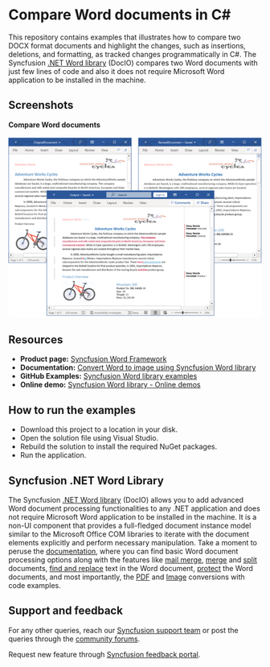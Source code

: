 # Compare Word documents in C#

This repository contains examples that illustrates how to compare two DOCX format documents and highlight the changes, such as insertions, deletions, and formatting, as tracked changes programmatically in C#. The Syncfusion [.NET&nbsp;Word library](https://www.syncfusion.com/document-processing/word-framework/net/word-library?utm_source=github&utm_medium=listing&utm_campaign=compare-word-documents-examples) (DocIO) compares two Word documents with just few lines of code and also it does not require Microsoft Word application to be installed in the machine.

## Screenshots

**Compare Word documents**

<p align="center"> 
<img src="Images/Compare-Word-documents.png" alt="Compare Word documents in C#"/> 
</p>

## Resources

- **Product page:** [Syncfusion Word Framework](https://www.syncfusion.com/document-processing/word-framework/net?utm_source=github&utm_medium=listing&utm_campaign=compare-word-documents-examples)
- **Documentation:** [Convert Word to image using Syncfusion Word library](https://help.syncfusion.com/file-formats/docio/word-to-image)
- **GitHub Examples:** [Syncfusion Word library examples](https://github.com/SyncfusionExamples/DocIO-Examples)
- **Online demo:** [Syncfusion Word library - Online demos](https://ej2.syncfusion.com/aspnetcore/DocIO/SalesInvoice)

## How to run the examples

- Download this project to a location in your disk.
- Open the solution file using Visual Studio.
- Rebuild the solution to install the required NuGet packages.
- Run the application.

## Syncfusion .NET Word Library
The Syncfusion [.NET Word library](https://www.syncfusion.com/document-processing/word-framework/net/word-library?utm_source=github&utm_medium=listing&utm_campaign=compare-word-documents-examples) (DocIO) allows you to add advanced Word document processing functionalities to any .NET application and does not require Microsoft Word application to be installed in the machine. It is a non-UI component that provides a full-fledged document instance model similar to the Microsoft Office COM libraries to iterate with the document elements explicitly and perform necessary manipulation. Take a moment to peruse the [documentation](https://help.syncfusion.com/file-formats/docio/getting-started), where you can find basic Word document processing options along with the features like [mail merge](https://help.syncfusion.com/file-formats/docio/working-with-mail-merge), [merge](https://help.syncfusion.com/file-formats/docio/word-document/merging-word-documents) and [split](https://help.syncfusion.com/file-formats/docio/word-document/split-word-documents) documents, [find and replace](https://help.syncfusion.com/file-formats/docio/working-with-find-and-replace) text in the Word document, [protect](https://help.syncfusion.com/file-formats/docio/working-with-security) the Word documents, and most importantly, the [PDF](https://help.syncfusion.com/file-formats/docio/word-to-pdf) and [Image](https://help.syncfusion.com/file-formats/docio/word-to-image) conversions with code examples.

## Support and feedback
For any other queries, reach our [Syncfusion support team](https://support.syncfusion.com/?utm_source=github&utm_medium=listing&utm_campaign=compare-word-documents-examples) or post the queries through the [community forums](https://www.syncfusion.com/forums?utm_source=github&utm_medium=listing&utm_campaign=compare-word-documents-examples).

Request new feature through [Syncfusion feedback portal](https://www.syncfusion.com/feedback?utm_source=github&utm_medium=listing&utm_campaign=compare-word-documents-examples).